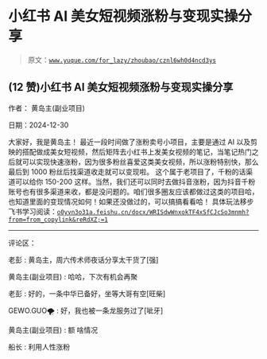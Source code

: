 # 小红书 AI 美女短视频涨粉与变现实操分享

> 原文：[`www.yuque.com/for_lazy/zhoubao/cznl6wh0d4ncd3ys`](https://www.yuque.com/for_lazy/zhoubao/cznl6wh0d4ncd3ys)

## (12 赞)小红书 AI 美女短视频涨粉与变现实操分享

作者： 黄岛主(副业项目)

日期：2024-12-30

大家好，我是黄岛主！
最近一段时间做了涨粉卖号小项目，主要是通过 AI 以及剪映的搭配做成美女短视频，然后矩阵去小红书上发美女视频的笔记，当笔记热门之后就可以实现快速涨粉，因为很多粉丝喜爱这类美女视频，所以涨粉特别快，那么最后到 1000 粉丝后找渠道收走就可以变现啦。
这个属于老项目了，千粉的话渠道可以给你 150-200 这样。当然，我们还可以同时去做抖音涨粉，因为抖音千粉账号也有很多渠道来收，都是没问题的。咱们很多圈友应该都做过这类的项目哈，也知道里面的变现情况如何！如果还没做过的，可以搞搞看看哈！
具体玩法移步飞书学习阅读：[`o0yvn3o31a.feishu.cn/docx/WRISdwWnxokTF4xSfCJcSo3mnmh?from=from_copylink&reRdXZ;=1`](https://o0yvn3o31a.feishu.cn/docx/WRISdwWnxokTF4xSfCJcSo3mnmh?from=from_copylink&reRdXZ;=1)

* * *

评论区：

老彭 : 黄岛主，周六传术师夜话分享太干货了[强]

黄岛主(副业项目) : 哈哈，下次有机会再聚

老彭 : 好的，一条中华已备好，坐等大哥有空[旺柴]

GEWO.GUO🌪 : 好，我也被一条龙服务过了[呲牙]

黄岛主(副业项目) : 额 啥情况

船长 : 利用人性涨粉